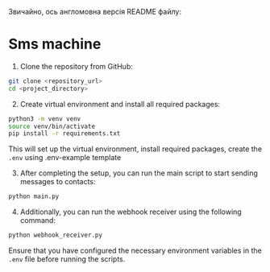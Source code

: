 Звичайно, ось англомовна версія README файлу:

# Sms machine


1. Clone the repository from GitHub:

```bash
git clone <repository_url>
cd <project_directory>
```

2. Create virtual environment and install all required packages:

```bash
python3 -m venv venv
source venv/bin/activate
pip install -r requirements.txt
```

This will set up the virtual environment, install required packages, create the `.env` using .env-example template

3. After completing the setup, you can run the main script to start sending messages to contacts:

```bash
python main.py
```

4. Additionally, you can run the webhook receiver using the following command:

```bash
python webhook_receiver.py
```

Ensure that you have configured the necessary environment variables in the `.env` file before running the scripts.
